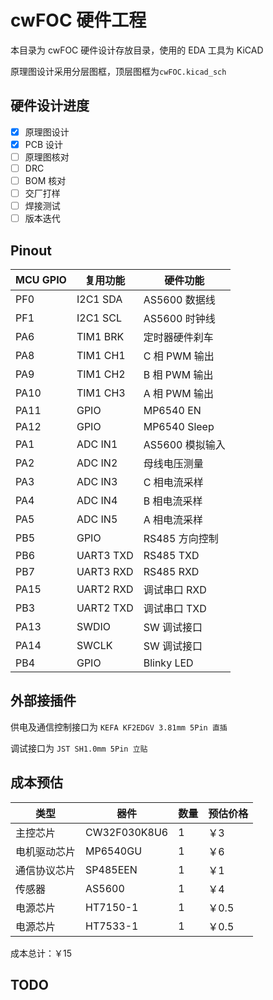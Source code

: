 # cwFOC 硬件工程

本目录为 cwFOC 硬件设计存放目录，使用的 EDA 工具为 KiCAD

原理图设计采用分层图框，顶层图框为`cwFOC.kicad_sch`

## 硬件设计进度

- [x] 原理图设计
- [x] PCB 设计
- [ ] 原理图核对
- [ ] DRC
- [ ] BOM 核对
- [ ] 交厂打样
- [ ] 焊接测试
- [ ] 版本迭代

## Pinout

| MCU GPIO    | 复用功能     | 硬件功能        |
| ----------- | ----------- | -------------- |
| PF0         | I2C1 SDA    | AS5600 数据线   |
| PF1         | I2C1 SCL    | AS5600 时钟线   |
| PA6         | TIM1 BRK    | 定时器硬件刹车   |
| PA8         | TIM1 CH1    | C 相 PWM 输出   |
| PA9         | TIM1 CH2    | B 相 PWM 输出   |
| PA10        | TIM1 CH3    | A 相 PWM 输出   |
| PA11        | GPIO        | MP6540 EN      |
| PA12        | GPIO        | MP6540 Sleep   |
| PA1         | ADC IN1     | AS5600 模拟输入 |
| PA2         | ADC IN2     | 母线电压测量     |
| PA3         | ADC IN3     | C 相电流采样     |
| PA4         | ADC IN4     | B 相电流采样     |
| PA5         | ADC IN5     | A 相电流采样     |
| PB5         | GPIO        | RS485 方向控制  |
| PB6         | UART3 TXD   | RS485 TXD      |
| PB7         | UART3 RXD   | RS485 RXD      |
| PA15        | UART2 RXD   | 调试串口 RXD    |
| PB3         | UART2 TXD   | 调试串口 TXD    |
| PA13        | SWDIO       | SW 调试接口     |
| PA14        | SWCLK       | SW 调试接口     |
| PB4         | GPIO        | Blinky LED     |

## 外部接插件

供电及通信控制接口为 `KEFA KF2EDGV 3.81mm 5Pin 直插`

调试接口为 `JST SH1.0mm 5Pin 立贴`

## 成本预估

| 类型        | 器件          | 数量 |  预估价格  |
| ----------- | ------------ | --- | --------- | 
| 主控芯片     | CW32F030K8U6 |  1  |  ￥3      | 
| 电机驱动芯片 |  MP6540GU     |  1  |  ￥6      |  
| 通信协议芯片 |  SP485EEN     |  1  |  ￥1      |  
| 传感器      |  AS5600       |  1  |  ￥4      |  
| 电源芯片    |  HT7150-1     |  1  |  ￥0.5    | 
| 电源芯片    |  HT7533-1     |  1  |  ￥0.5    | 

成本总计：￥15

## TODO